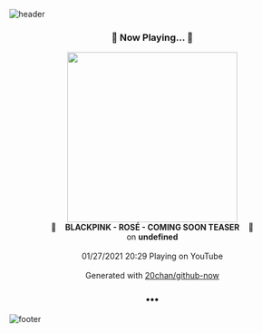 ![header](https://capsule-render.vercel.app/api?type=wave&height=170&section=header&text=Hi.%20I'm%20SHIFT&fontColor=090707&fontAlignX=45&fontAlignY=65&fontSize=100)

<h3 align="center">🎵 Now Playing... 🎵</h3>
<p align="center">
  <a href="https://www.youtube.com/channel/UCOmHUn--16B90oW2L6FRR3A">
    <img width="300" src="https://yt3.ggpht.com/ytc/AAUvwnjEDJWYaIksia0vpqmF1_jPxZz4oYeNnPG6zs-IBw=s48-c-k-c0xffffffff-no-nd-rj-mo">
  </a>
  <br>
  🎵&nbsp&nbsp&nbsp <b>BLACKPINK - ROSÉ - COMING SOON TEASER</b> &nbsp&nbsp&nbsp🎵
  <br>
  on <b>undefined</b>
  
  <br />
  <br />
  01/27/2021 20:29 Playing on YouTube
  <br />
  <br />
  Generated with <a href="https://github.com/20chan/github-now">20chan/github-now</a>
</p>

<h3 align="center">•••</h3>

![footer](https://capsule-render.vercel.app/api?type=wave&height=150&section=footer)
